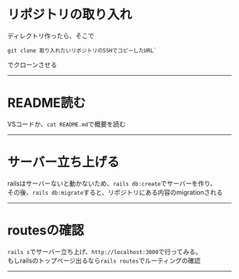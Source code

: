 # リポジトリの取り入れ
ディレクトリ作ったら、そこで
~~~
git clone 取り入れたいリポジトリのSSHでコピーしたURL`
~~~
でクローンさせる
***

# README読む
VSコードか、`cat README.md`で概要を読む
***

# サーバー立ち上げる
railsはサーバーないと動かないため、`rails db:create`でサーバーを作り、    
その後、`rails db:migrate`すると、リポジトリにある内容のmigrationされる
***

# routesの確認
`rails s`でサーバー立ち上げ、`http://localhost:3000`で行ってみる。   
もしrailsのトップページ出るなら`rails routes`でルーティングの確認
***
